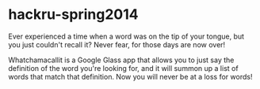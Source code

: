 hackru-spring2014
=================

Ever experienced a time when a word was on the tip of your tongue, but you just couldn't recall it? Never fear, for those days are now over!

Whatchamacallit is a Google Glass app that allows you to just say the definition of the word you're looking for, and it will summon up a list of words that match that definition. Now you will never be at a loss for words!
